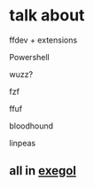 # talk about
ffdev + extensions

Powershell

wuzz?

fzf 

ffuf

bloodhound

linpeas

## all in [exegol](https://github.com/ShutdownRepo/Exegol)
